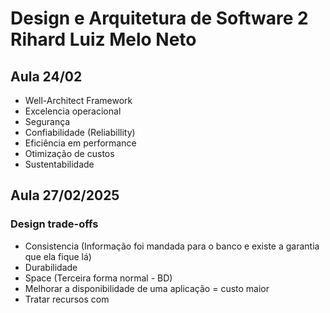 # Design e Arquitetura de Software 2 Rihard Luiz Melo Neto

## Aula 24/02
  - Well-Architect Framework
  - Excelencia operacional
  - Segurança
  - Confiabilidade (Reliabillity)
  - Eficiência em performance
  - Otimização de custos
  - Sustentabilidade

## Aula 27/02/2025

### Design trade-offs

- Consistencia (Informação foi mandada para o banco e existe a garantia que ela fique lá)
- Durabilidade 
- Space (Terceira forma normal - BD)
- Melhorar a disponibilidade de uma aplicação = custo maior
- Tratar recursos com